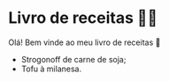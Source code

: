 # Livro de receitas :woman_cook:


Olá! Bem vinde ao meu livro de receitas :wave:

- Strogonoff de carne de soja;
- Tofu à milanesa.
